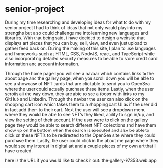 # senior-project
During my time researching and developing ideas for what to do with my senior project I had to think of ideas that not only would play into my strengths but also could challenge me into learning new languages and libraries. With that being said, I have decided to design a website that displays art pieces that you can buy, sell, view, and even just upload to gather feed back on. During the making of this site, I plan to use languages and frameworks such as HTML, CSS, NodeJS, react, and TypeScript while also incorporating detailed security measures to be able to store credit card information and account information. 

Through the home page I you will see a navbar which contains links to the about page and the gallery page, when you scroll down you will be able to see a showcase of NFT cards that are clickable to send you to OpenSea where the user could actually purchase these items. Lastly, when the user scrolls all the way down, they are able to see a footer with links to my GitHub and LinkedIn. Through the navbar the user can also click on the shopping cart icon which takes them to a shopping cart UI as if the user did in fact add them to their cart. Next the user will see a dropdown menu where they would be able to see NFT’s they liked, ability to sign in/up, and view the setting of their account. If the user were to click on the gallery page they would be able to search different NFT collections and have them show up on the bottom when the search is executed and also be able to click on these NFT’s to be redirected to the OpenSea site where they could purchase them. Lastly, the user could click in the about me page where they would see my interest in digital art and a couple pieces of my own art that I have created. 

here is the URL if you would like to check it out: the-gallery-97353.web.app
